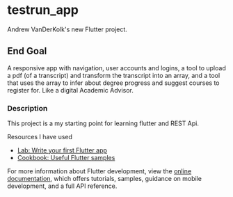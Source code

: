 # testrun_app

Andrew VanDerKolk's new Flutter project.

## End Goal

A responsive app with navigation, user accounts and logins, a tool to upload a pdf (of a transcript) and transform the transcript into an array, and a tool that uses the array to infer about degree progress and suggest courses to register for. Like a digital Academic Advisor.

### Description

This project is a my starting point for learning flutter and REST Api.

Resources I have used

- [Lab: Write your first Flutter app](https://docs.flutter.dev/get-started/codelab)
- [Cookbook: Useful Flutter samples](https://docs.flutter.dev/cookbook)

For more information about Flutter development, view the
[online documentation](https://docs.flutter.dev/), which offers tutorials,
samples, guidance on mobile development, and a full API reference.
